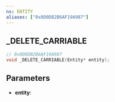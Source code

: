 ```yaml
---
ns: ENTITY
aliases: ["0x0D0DB2B6AF19A987"]
---
```

## _DELETE_CARRIABLE

```c
// 0x0D0DB2B6AF19A987
void _DELETE_CARRIABLE(Entity* entity);
```

## Parameters
* **entity**:
